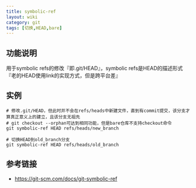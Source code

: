 ```yaml
---
title: symbolic-ref
layout: wiki
category: git
tags: [切换,HEAD,bare]
---
```


## 功能说明

用于symbolic refs的修改『即.git/HEAD』，symbolic refs是HEAD的描述形式『老的HEAD使用link的实现方式，但是跨平台差』

## 实例

~~~Text
# 修改.git/HEAD，但此时并不会在refs/heads中新建文件，直到有commit提交，该分支才算真正意义上的建立，且该分支无祖先
# git checkout --orphan可达到相同功能，但是bare仓库不支持checkout命令
git symbolic-ref HEAD refs/heads/new_branch

# 切换HEAD到old_branch分支
git symbolic-ref HEAD refs/heads/old_branch
~~~

## 参考链接

* <https://git-scm.com/docs/git-symbolic-ref>
